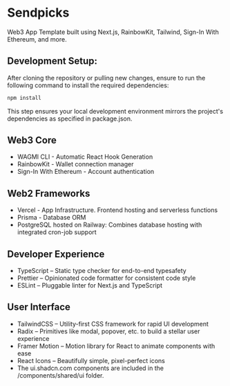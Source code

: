 # Sendpicks

Web3 App Template built using Next.js, RainbowKit, Tailwind, Sign-In With Ethereum, and more.

## Development Setup:

After cloning the repository or pulling new changes, ensure to run the following command to install the required dependencies:

```bash
npm install
```

This step ensures your local development environment mirrors the project's dependencies as specified in package.json.

## Web3 Core
- WAGMI CLI - Automatic React Hook Generation
- RainbowKit - Wallet connection manager
- Sign-In With Ethereum - Account authentication

## Web2 Frameworks
- Vercel - App Infrastructure. Frontend hosting and serverless functions
- Prisma - Database ORM
- PostgreSQL hosted on Railway: Combines database hosting with integrated cron-job support

## Developer Experience
- TypeScript – Static type checker for end-to-end typesafety
- Prettier – Opinionated code formatter for consistent code style
- ESLint – Pluggable linter for Next.js and TypeScript

## User Interface
- TailwindCSS – Utility-first CSS framework for rapid UI development
- Radix – Primitives like modal, popover, etc. to build a stellar user experience
- Framer Motion – Motion library for React to animate components with ease
- React Icons – Beautifully simple, pixel-perfect icons
- The ui.shadcn.com components are included in the /components/shared/ui folder.




